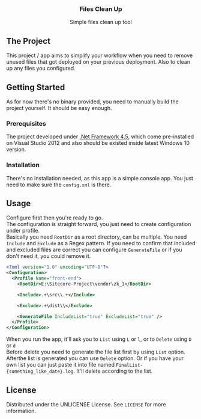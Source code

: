 <p>
  <h3 align="center">Files Clean Up</h3>
  <p align="center">Simple files clean up tool</p>
</p>



## The Project
This project / app aims to simplify your workflow when you need to remove unused files that got deployed on your previous deployment. 
Also to  clean up any files you configured.



## Getting Started
As for now there's no binary provided, you need to manually build the project yourself. 
It should be easy enough.



### Prerequisites
The project developed under [.Net Framework 4.5](https://dotnet.microsoft.com/download/dotnet-framework), which come pre-installed on Visual Studio 2012 and also should be existed inside latest Windows 10 version.



### Installation
There's no installation needed, as this app is a simple console app. 
You just need to make sure the `config.xml` is there.



## Usage
Configure first then you're ready to go.  
The configuration is straight forward, you just need to create configuration under profile.  
Basically you need `RootDir` as a root directory, can be multiple. You need `Include` and `Exclude` as a Regex pattern.
If you need to confirm that included and excluded files are correct you can configure `GenerateFile` or if you don't need it, you could remove it.



```xml
<?xml version="1.0" encoding="UTF-8"?>
<Configuration>
  <Profile Name="front-end">
    <RootDir>E:\Sitecore-Project\vendor\zk_1</RootDir>

    <Include>.+\src\\.+</Include>

    <Exclude>.+\dist\\</Exclude>

    <GenerateFile IncludeList="true" ExcludeList="true" />
  </Profile>
</Configuration>
```



When you run the app, it'll ask you to `List` using `L` or `l`, or to `Delete` using `D` or `d`  
Before delete you need to generate the file list first by using `List` option. Afterthe list is generated you can use `Delete` option. 
Or if you have your own list you can just paste it into file named `FinalList-{something_like_date}.log`. It'll delete according to the list.



## License
Distributed under the UNLICENSE License. See `LICENSE` for more information.
